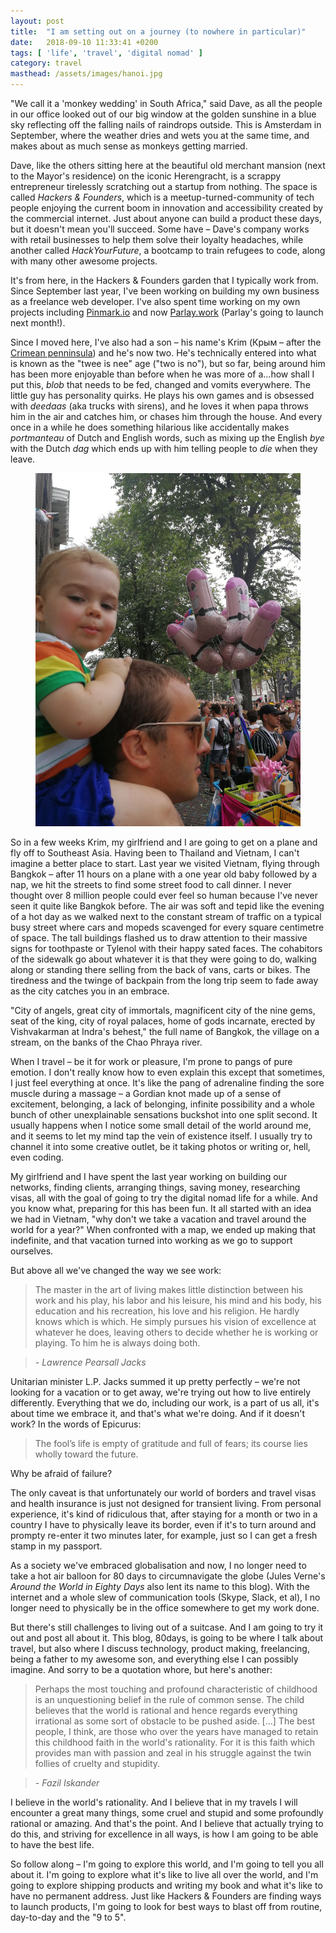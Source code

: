```yaml
---
layout: post
title:  "I am setting out on a journey (to nowhere in particular)"
date:   2018-09-10 11:33:41 +0200
tags: [ 'life', 'travel', 'digital nomad' ]
category: travel
masthead: /assets/images/hanoi.jpg
---
```

"We call it a 'monkey wedding' in South Africa," said Dave, as all the people in our office looked out of our big window at the golden sunshine in a blue sky reflecting off the falling nails of raindrops outside. This is Amsterdam in September, where the weather dries and wets you at the same time, and makes about as much sense as monkeys getting married.

Dave, like the others sitting here at the beautiful old merchant mansion (next to the Mayor's residence) on the iconic Herengracht, is a scrappy entrepreneur tirelessly scratching out a startup from nothing. The space is called _Hackers & Founders_, which is a meetup-turned-community of tech people enjoying the current boom in innovation and accessibility created by the commercial internet. Just about anyone can build a product these days, but it doesn't mean you'll succeed. Some have – Dave's company works with retail businesses to help them solve their loyalty headaches, while another called _HackYourFuture_, a bootcamp to train refugees to code, along with many other awesome projects.

It's from here, in the Hackers & Founders garden that I typically work from. Since September last year, I've been working on building my own business as a freelance web developer. I've also spent time working on my own projects including [Pinmark.io](https://pinmark.io) and now [Parlay.work](https://parlay.work) (Parlay's going to launch next month!).

Since I moved here, I've also had a son – his name's Krim (Крым – after the [Crimean penninsula](https://en.wikipedia.org/wiki/Crimea)) and he's now two. He's technically entered into what is known as the "twee is nee" age ("two is no"), but so far, being around him has been more enjoyable than before when he was more of a...how shall I put this, _blob_ that needs to be fed, changed and vomits everywhere. The little guy has personality quirks. He plays his own games and is obsessed with _deedaas_ (aka trucks with sirens), and he loves it when papa throws him in the air and catches him, or chases him through the house. And every once in a while he does something hilarious like accidentally makes _portmanteau_ of Dutch and English words, such as mixing up the English _bye_ with the Dutch _dag_ which ends up with him telling people to _die_ when they leave.

<figure class="centered">
  <img src="/assets/images/pooson-at-pride.jpg" alt="Krim and I at Pride 2018, Amsterdam">
</figure>

So in a few weeks Krim, my girlfriend and I are going to get on a plane and fly off to Southeast Asia. Having been to Thailand and Vietnam, I can't imagine a better place to start. Last year we visited Vietnam, flying through Bangkok – after 11 hours on a plane with a one year old baby followed by a nap, we hit the streets to find some street food to call dinner. I never thought over 8 million people could ever feel so human because I've never seen it quite like Bangkok before. The air was soft and tepid like the evening of a hot day as we walked next to the constant stream of traffic on a typical busy street where cars and mopeds scavenged for every square centimetre of space. The tall buildings flashed us to draw attention to their massive signs for toothpaste or Tylenol with their happy sated faces. The cohabitors of the sidewalk go about whatever it is that they were going to do, walking along or standing there selling from the back of vans, carts or bikes. The tiredness and the twinge of backpain from the long trip seem to fade away as the city catches you in an embrace.

"City of angels, great city of immortals, magnificent city of the nine gems, seat of the king, city of royal palaces, home of gods incarnate, erected by Vishvakarman at Indra's behest," the full name of Bangkok, the village on a stream, on the banks of the Chao Phraya river.

When I travel – be it for work or pleasure, I'm prone to pangs of pure emotion. I don't really know how to even explain this except that sometimes, I just feel everything at once. It's like the pang of adrenaline finding the sore muscle during a massage – a Gordian knot made up of a sense of excitement, belonging, a lack of belonging, infinite possibility and a whole bunch of other unexplainable sensations buckshot into one split second. It usually happens when I notice some small detail of the world around me, and it seems to let my mind tap the vein of existence itself. I usually try to channel it into some creative outlet, be it taking photos or writing or, hell, even coding.

My girlfriend and I have spent the last year working on building our networks, finding clients, arranging things, saving money, researching visas, all with the goal of going to try the digital nomad life for a while. And you know what, preparing for this has been fun. It all started with an idea we had in Vietnam, "why don't we take a vacation and travel around the world for a year?" When confronted with a map, we ended up making that indefinite, and that vacation turned into working as we go to support ourselves.

But above all we've changed the way we see work:

> The master in the art of living makes little distinction between his work and his play, his labor and his leisure, his mind and his body, his education and his recreation, his love and his religion. He hardly knows which is which. He simply pursues his vision of excellence at whatever he does, leaving others to decide whether he is working or playing. To him he is always doing both.

> _- Lawrence Pearsall Jacks_

Unitarian minister L.P. Jacks summed it up pretty perfectly – we're not looking for a vacation or to get away, we're trying out how to live entirely differently. Everything that we do, including our work, is a part of us all, it's about time we embrace it, and that's what we're doing. And if it doesn't work? In the words of Epicurus:

> The fool’s life is empty of gratitude and full of fears; its course lies wholly toward the future.

Why be afraid of failure?

The only caveat is that unfortunately our world of borders and travel visas and health insurance is just not designed for transient living. From personal experience, it's kind of ridiculous that, after staying for a month or two in a country I have to physically leave its border, even if it's to turn around and prompty re-enter it two minutes later, for example, just so I can get a fresh stamp in my passport.

As a society we've embraced globalisation and now, I no longer need to take a hot air balloon for 80 days to circumnavigate the globe (Jules Verne's _Around the World in Eighty Days_ also lent its name to this blog). With the internet and a whole slew of communication tools (Skype, Slack, et al), I no longer need to physically be in the office somewhere to get my work done.

But there's still challenges to living out of a suitcase. And I am going to try it out and post all about it. This blog, 80days, is going to be where I talk about travel, but also where I discuss technology, product making, freelancing, being a father to my awesome son, and everything else I can possibly imagine. And sorry to be a quotation whore, but here's another:

> Perhaps the most touching and profound characteristic of childhood is an unquestioning belief in the rule of common sense. The child believes that the world is rational and hence regards everything irrational as some sort of obstacle to be pushed aside. [...] The best people, I think, are those who over the years have managed to retain this childhood faith in the world's rationality. For it is this faith which provides man with passion and zeal in his struggle against the twin follies of cruelty and stupidity.

> _- Fazil Iskander_

I believe in the world's rationality. And I believe that in my travels I will encounter a great many things, some cruel and stupid and some profoundly rational or amazing. And that's the point. And I believe that actually trying to do this, and striving for excellence in all ways, is how I am going to be able to have the best life.

So follow along – I'm going to explore this world, and I'm going to tell you all about it. I'm going to explore what it's like to live all over the world, and I'm going to explore shipping products and writing my book and what it's like to have no permanent address. Just like Hackers & Founders are finding ways to launch products, I'm going to look for best ways to blast off from routine, day-to-day and the "9 to 5".
